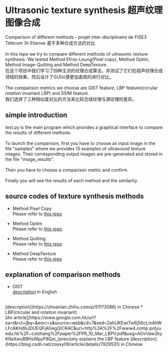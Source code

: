 # Ultrasonic texture synthesis 超声纹理图像合成
Comparison of different methods - projet inter-disciplinaire de FISE3 Télécom St-Etienne 基于多种合成方法的对比
</br>
</br>
In this repo we try to compare different methods of ultrasonic texture synthesis. We tested Method Efros-Leung(Pixel copy), Method Optim, Method Image-Quilting and Method DeepTexture.
</br>
在这个项目中我们学习了四种主流的纹理合成算法，并测试了它们在超声纹理合成领域的效果，而后设计了GUI以便更加直观的进行对比。
</br>
</br>
The comparison metrics we choose are GIST feature, LBP feature(circular rotation invariant LBP) and SSIM feature.
</br>
我们选择了三种相似度对比的方法来比较合成纹理与源纹理的差异。
</br>
## simple introduction
test.py is the main program which provides a graphical interface to compare the results of different methods.
</br>
</br>
To launch the comparison, first you have to choose an input image in the file "samples" where we provides 15 examples of ultrasound texture images. Their corresponding output images are pre-generated and stored in the file "image_results".
</br>
</br>
Then you have to choose a comparison metric and confirm.
</br>
</br>
Finally you will see the results of each method and the similarity.
## source codes of texture synthesis methods
* Method Pixel Copy </br>
Please refer to [this repo](https://github.com/asteroidhouse/texturesynth)

* Method Optim </br>
Please refer to [this repo](https://github.com/wang-ps/TextureSynthesis)

* Method Quilting </br>
Please refer to [this repo](https://github.com/PJunhyuk/ImageQuilting)

* Method DeepTexture </br>
Please refer to [this repo](https://github.com/meet-minimalist/Texture-Synthesis-Using-Convolutional-Neural-Networks)
## explanation of comparison methods
* GIST </br>
[description](http://ilab.usc.edu/siagian/Research/Gist/Gist.html) in English
</br>
[description](https://zhuanlan.zhihu.com/p/51173086) in Chinese
* LBP(circular and rotation invariant)</br>
[An article](https://www.google.com.hk/url?sa=t&rct=j&q=&esrc=s&source=web&cd=7&ved=2ahUKEwiTw6j56cLmAhWLFcAKHdbJDUEQFjAGegQICRAC&url=http%3A%2F%2Fwww4.comp.polyu.edu.hk%2F~cslzhang%2Fpaper%2FPR_10_Mar_LBPV.pdf&usg=AOvVaw2kyKRaXwuBBHsWpyP8Qst_)precisely explains the LBP feature
[description](https://blog.csdn.net/zouxy09/article/details/7929531) in Chinese

